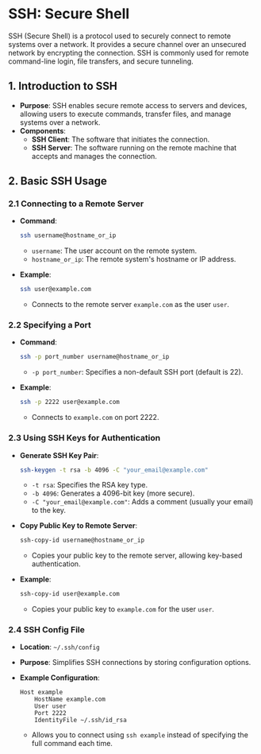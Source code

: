 # SSH: Secure Shell

SSH (Secure Shell) is a protocol used to securely connect to remote systems over a network. It provides a secure channel over an unsecured network by encrypting the connection. SSH is commonly used for remote command-line login, file transfers, and secure tunneling.

## 1. Introduction to SSH

- **Purpose**: SSH enables secure remote access to servers and devices, allowing users to execute commands, transfer files, and manage systems over a network.
- **Components**:
  - **SSH Client**: The software that initiates the connection.
  - **SSH Server**: The software running on the remote machine that accepts and manages the connection.

## 2. Basic SSH Usage

### 2.1 Connecting to a Remote Server

- **Command**:
  ```bash
  ssh username@hostname_or_ip
  ```
  - `username`: The user account on the remote system.
  - `hostname_or_ip`: The remote system's hostname or IP address.

- **Example**:
  ```bash
  ssh user@example.com
  ```
  - Connects to the remote server `example.com` as the user `user`.

### 2.2 Specifying a Port

- **Command**:
  ```bash
  ssh -p port_number username@hostname_or_ip
  ```
  - `-p port_number`: Specifies a non-default SSH port (default is 22).

- **Example**:
  ```bash
  ssh -p 2222 user@example.com
  ```
  - Connects to `example.com` on port 2222.

### 2.3 Using SSH Keys for Authentication

- **Generate SSH Key Pair**:
  ```bash
  ssh-keygen -t rsa -b 4096 -C "your_email@example.com"
  ```
  - `-t rsa`: Specifies the RSA key type.
  - `-b 4096`: Generates a 4096-bit key (more secure).
  - `-C "your_email@example.com"`: Adds a comment (usually your email) to the key.

- **Copy Public Key to Remote Server**:
  ```bash
  ssh-copy-id username@hostname_or_ip
  ```
  - Copies your public key to the remote server, allowing key-based authentication.

- **Example**:
  ```bash
  ssh-copy-id user@example.com
  ```
  - Copies your public key to `example.com` for the user `user`.

### 2.4 SSH Config File

- **Location**: `~/.ssh/config`
- **Purpose**: Simplifies SSH connections by storing configuration options.

- **Example Configuration**:
  ```plaintext
  Host example
      HostName example.com
      User user
      Port 2222
      IdentityFile ~/.ssh/id_rsa
  ```
  - Allows you to connect using `ssh example` instead of specifying the full command each time.

